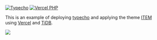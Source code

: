 [![Typecho](https://img.shields.io/badge/typecho-v1.2.1-blue.svg)](https://github.com/typecho/typecho)
[![Vercel PHP](https://img.shields.io/badge/vercel_php-v0.7.3-brightblack.svg)](https://www.npmjs.com/package/vercel-php)
&nbsp;

This is an example of deploying [typecho](https://github.com/typecho/typecho) and applying the theme [ITEM](https://github.com/fordes123/ITEM) using [Vercel](https://vercel.com/) and [TiDB](https://tidbcloud.com/).

<a href="https://vercel.com/new/clone?project-name=ITEM&repository-name=ITEM&repository-url=https://github.com/fordes123/ITEM/tree/snapshot&from=templates&integration-ids=oac_coKBVWCXNjJnCEth1zzKoF1j"><img src="https://vercel.com/button"></a>
